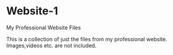 # Website-1
My Professional Website Files

This is a collection of just the files from my professional website. Images,videos etc. are not included. 
